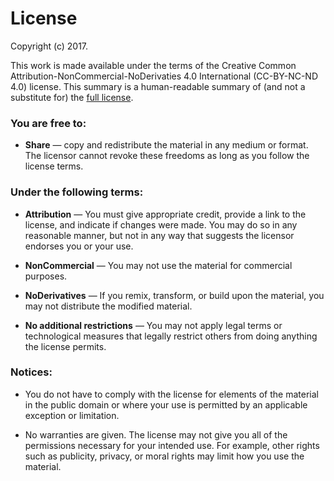 # License

Copyright (c) 2017.

This work is made available under the terms of the Creative Common Attribution-NonCommercial-NoDerivaties 4.0 International (CC-BY-NC-ND 4.0) license.
This summary is a human-readable summary of (and not a substitute for) the [full license](https://creativecommons.org/licenses/by-nc-nd/4.0/legalcode).

### You are free to:

-   **Share** — copy and redistribute the material in any medium or format.
    The licensor cannot revoke these freedoms as long as you follow the
    license terms.

### Under the following terms:

-   **Attribution** —
    You must give appropriate credit,
    provide a link to the license, and indicate if changes were made.
    You may do so in any reasonable manner,
    but not in any way that suggests the licensor endorses you or your use.

-   **NonCommercial** —
    You may not use the material for commercial purposes.

-   **NoDerivatives** —
    If you remix, transform, or build upon the material,
    you may not distribute the modified material.

-   **No additional restrictions** —
    You may not apply legal terms or technological measures
    that legally restrict others from doing anything the license permits.

### Notices:

-   You do not have to comply with the license for elements of the material in the public domain
    or where your use is permitted by an applicable exception or limitation.

-   No warranties are given.
    The license may not give you all of the permissions necessary for your intended use.
    For example,
    other rights such as publicity, privacy, or moral rights
    may limit how you use the material.

